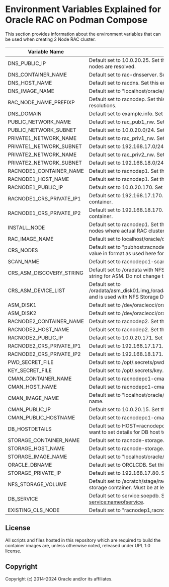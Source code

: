# Environment Variables Explained for Oracle RAC on Podman Compose

This section provides information about the environment variables that can be used when creating 2 Node RAC cluster.

| Variable Name              | Description                                                                 |
|----------------------------|-----------------------------------------------------------------------------|
| DNS_PUBLIC_IP              | Default set to 10.0.20.25. Set this env variable when you want to set DNS container public ip address where both Oracle RAC nodes are resolved. |
| DNS_CONTAINER_NAME         | Default set to rac-dnsserver. Set this env variable when you want to set name for dns container. |
| DNS_HOST_NAME              | Default set to racdns. Set this env variable when you want to set dns container host name. |
| DNS_IMAGE_NAME             | Default set to "localhost/oracle/rac-dnsserver:latest". Set this env variable when you want to set dns image name. |
| RAC_NODE_NAME_PREFIXP      | Default set to racnodep. Set this env variable when you want to set different prefix being used for DNS podman container resolutions. |
| DNS_DOMAIN                 | Default set to example.info. Set this env variable when you want to set dns domain. |
| PUBLIC_NETWORK_NAME        | Default set to rac_pub1_nw. Set this env variable when you want to set public podman network name for RAC. |
| PUBLIC_NETWORK_SUBNET      | Default set to 10.0.20.0/24. Set this env variable when you want to set public network subnet. |
| PRIVATE1_NETWORK_NAME      | Default set to rac_priv1_nw. Set this env variable when you want to specify first private network name. |
| PRIVATE1_NETWORK_SUBNET    | Default set to 192.168.17.0/24. Set this env variable when you want to set first private network subnet. |
| PRIVATE2_NETWORK_NAME      | Default set to rac_priv2_nw. Set this env variable when you want to set second private network name. |
| PRIVATE2_NETWORK_SUBNET    | Default set to 192.168.18.0/24. Set this env variable when you want to set second private network subnet. |
| RACNODE1_CONTAINER_NAME    | Default set to racnodep1. Set this env variable when you want to set container name for first RAC container. |
| RACNODE1_HOST_NAME         | Default set to racnodep1. Set this env variable when you want to set host name for first RAC container. |
| RACNODE1_PUBLIC_IP         | Default set to 10.0.20.170. Set this env variable when you want to set public ip first RAC container. |
| RACNODE1_CRS_PRIVATE_IP1   | Default set to 192.168.17.170. Set this env variable when you want to set private ip for the first private network for first RAC container. |
| RACNODE1_CRS_PRIVATE_IP2   | Default set to 192.168.18.170. Set this env variable when you want to set private ip for the second private network for first RAC container. |
| INSTALL_NODE               | Default set to racnodep1. Set this env variable to any of RAC container, but this will remain same across the RAC Cluster for both nodes where actual RAC cluster installation will happen. |
| RAC_IMAGE_NAME             | Default set to localhost/oracle/database-rac:21.0.0. Set this env variable when you want to specify RAC Image name. |
| CRS_NODES                  | Default set to "pubhost:racnodep1,viphost:racnodep1-vip;pubhost:racnodep2,viphost:racnodep2-vip". Set this env variable to value in format as used here for all the nodes part of RAC Cluster Setup. |
| SCAN_NAME                  | Default set to racnodepc1-scan. Set this env variable when you want to specify resolvable scan name from DNS. |
| CRS_ASM_DISCOVERY_STRING   | Default set to /oradata with NFS Storage devices. Default set to /dev/asm-disk* for BlockDevices. This specifies the discovery string for ASM. Do not change this unless you have modified podman-compose.yml to find different discovery string. |
| CRS_ASM_DEVICE_LIST        | Default set to /oradata/asm_disk01.img,/oradata/asm_disk02.img,/oradata/asm_disk03.img,/oradata/asm_disk04.img,/oradata/asm_disk05.img and is used with NFS Storage Devices. Do not change this. |
| ASM_DISK1                  | Default set to /dev/oracleoci/oraclevdd. Set this env variable when you want to specify first asm disk in block devices setup. |
| ASM_DISK2                  | Default set to /dev/oracleoci/oraclevde. Set this env variable when you want to specify second asm disk in block devices setup. |
| RACNODE2_CONTAINER_NAME    | Default set to racnodep2. Set this env variable when you want to set container name for second RAC container. |
| RACNODE2_HOST_NAME         | Default set to racnodep2. Set this env variable when you want to set host name for second RAC container. |
| RACNODE2_PUBLIC_IP         | Default set to 10.0.20.171. Set this env variable when you want to set public ip for second RAC container. |
| RACNODE2_CRS_PRIVATE_IP1   | Default set to 192.168.17.171. Set this env variable when you want to set first private ip for second RAC container. |
| RACNODE2_CRS_PRIVATE_IP2   | Default set to 192.168.18.171. Set this env variable when you want to set second private ip for second RAC container. |
| PWD_SECRET_FILE            | Default set to /opt/.secrets/pwdfile.enc. Do not change this. |
| KEY_SECRET_FILE            | Default set to /opt/.secrets/key.pem. Do not change this. |
| CMAN_CONTAINER_NAME        | Default set to racnodepc1-cman. Set this env variable when you want to set connection manager container name. |
| CMAN_HOST_NAME             | Default set to racnodepc1-cman. Set this env variable when you want to set hostname for connection manager container. |
| CMAN_IMAGE_NAME            | Default set to "localhost/oracle/client-cman:21.0.0". Set this env variable when you want to set connection manager image name. |
| CMAN_PUBLIC_IP             | Default set to 10.0.20.15. Set this env variable when you want to set public ip for connection manager container. |
| CMAN_PUBLIC_HOSTNAME       | Default set to racnodepc1-cman. Set this env variable when you want to set public hostname for connection manager container. |
| DB_HOSTDETAILS             | Default set to HOST=racnodepc1-scan:RULE_ACT=accept,HOST=racnodep1:IP=10.0.20.170. Set this env variable when you want to set details for DB host to be set up with connection manager container. |
| STORAGE_CONTAINER_NAME     | Default set to racnode-storage. Set this env variable when you want to set container name storage container. |
| STORAGE_HOST_NAME          | Default set to racnode-storage. Set this env variable when you want to set hostname for storage container. |
| STORAGE_IMAGE_NAME         | Default set to "localhost/oracle/rac-storage-server:latest". Set this env variable when you want to set storage image name. |
| ORACLE_DBNAME              | Default set to ORCLCDB. Set this env variable when you want to set RAC DB Name. |
| STORAGE_PRIVATE_IP         | Default set to 192.168.17.80. Set this env variable when you want to set private ip for storage container. |
| NFS_STORAGE_VOLUME         | Default set to /scratch/stage/rac-storage/$ORACLE_DBNAME. Set this env variable when you want to specify path used by NFS storage container. Must be at least 50 GB of space. |
| DB_SERVICE                 | Default set to service:soepdb. Set this env variable when you want to specify database service to be created in this format of <service:nameofservice>. |
| EXISTING_CLS_NODE          | Default set to "racnodep1,racnodep2" and used only during node addition. |

## License

All scripts and files hosted in this repository which are required to build the container images are, unless otherwise noted, released under UPL 1.0 license.

## Copyright

Copyright (c) 2014-2024 Oracle and/or its affiliates.